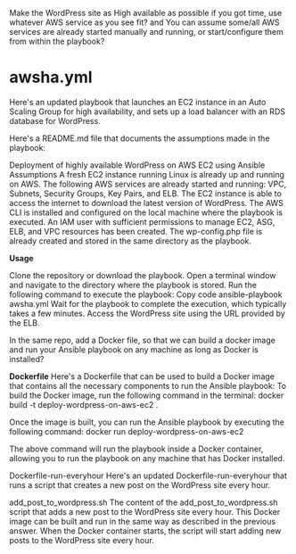 Make the WordPress site as High available as possible if you got time, use
whatever AWS service as you see fit?
and
You can assume some/all AWS services are already started manually and
running, or start/configure them from within the playbook?

# awsha.yml
Here's an updated playbook that launches an EC2 instance in an Auto Scaling Group for high availability, 
and sets up a load balancer with an RDS database for WordPress.

Here's a README.md file that documents the assumptions made in the playbook:

Deployment of highly available WordPress on AWS EC2 using Ansible
Assumptions
A fresh EC2 instance running Linux is already up and running on AWS.
The following AWS services are already started and running: VPC, Subnets, Security Groups, Key Pairs, and ELB.
The EC2 instance is able to access the internet to download the latest version of WordPress.
The AWS CLI is installed and configured on the local machine where the playbook is executed.
An IAM user with sufficient permissions to manage EC2, ASG, ELB, and VPC resources has been created.
The wp-config.php file is already created and stored in the same directory as the playbook.

**Usage**

Clone the repository or download the playbook.
Open a terminal window and navigate to the directory where the playbook is stored.
Run the following command to execute the playbook:
Copy code
ansible-playbook awsha.yml
Wait for the playbook to complete the execution, which typically takes a few minutes.
Access the WordPress site using the URL provided by the ELB.

In the same repo, add a Docker file, so that we can build a docker image and
run your Ansible playbook on any machine as long as Docker is installed?

**Dockerfile**
Here's a Dockerfile that can be used to build a Docker image that contains all the necessary components to run the Ansible playbook:
To build the Docker image, run the following command in the terminal:
docker build -t deploy-wordpress-on-aws-ec2 .

Once the image is built, you can run the Ansible playbook by executing the following command:
docker run deploy-wordpress-on-aws-ec2

The above command will run the playbook inside a Docker container, allowing you to run the playbook on any machine that has Docker installed.

Dockerfile-run-everyhour
Here's an updated Dockerfile-run-everyhour that runs a script that creates a new post on the WordPress site every hour.

add_post_to_wordpress.sh
The content of the add_post_to_wordpress.sh script that adds a new post to the WordPress site every hour.
This Docker image can be built and run in the same way as described in the previous answer. When the Docker container starts, the script will start adding new posts to the WordPress site every hour.


